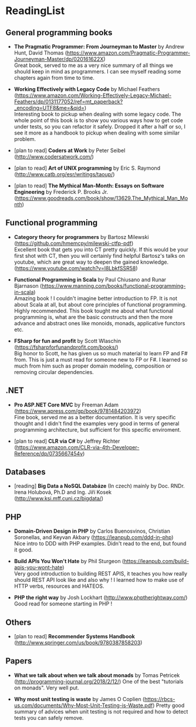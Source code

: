 # ReadingList

## General programming books

- **The Pragmatic Programmer: From Journeyman to Master** by Andrew Hunt, David Thomas (https://www.amazon.com/Pragmatic-Programmer-Journeyman-Master/dp/020161622X)<br>
Great book, served to me as a very nice summary of all things we should keep in mind as programmers. I can see myself reading some chapters again from time to time.

-  **Working Effectively with Legacy Code** by Michael Feathers (https://www.amazon.com/Working-Effectively-Legacy-Michael-Feathers/dp/0131177052/ref=mt_paperback?_encoding=UTF8&me=&qid=)<br>
Interesting book to pickup when dealing with some legacy code. The whole point of this book is to show you various ways how to get code under tests, so you can refactor it safely. Dropped it after a half or so, I see it more as a handbook to pickup when dealing with some similar problem.

- [plan to read] **Coders at Work** by Peter Seibel (http://www.codersatwork.com/)

- [plan to read] **Art of UNIX programming** by Eric S. Raymond (http://www.catb.org/esr/writings/taoup/)

- [plan to read] **The Mythical Man-Month: Essays on Software Engineering** by Frederick P. Brooks Jr. (https://www.goodreads.com/book/show/13629.The_Mythical_Man_Month)

## Functional programming

- **Category theory for programmers** by Bartosz Milewski (https://github.com/hmemcpy/milewski-ctfp-pdf) <br>
Excellent book that gets you into CT pretty quickly. If this would be your first shot with CT, then you will
certainly find helpful Bartosz's talks on youtube, which are great way to deepen the gained knowledge. (https://www.youtube.com/watch?v=I8LbkfSSR58)

- **Functional Programming in Scala** by Paul Chiusano and Runar Bjarnason (https://www.manning.com/books/functional-programming-in-scala)<br>
Amazing book ! I couldn't imagine better introduction to FP. It is not about Scala at all, but about core principles of functional programming. Highly recommended. This book tought me about what functional programming is, what are the
basic constructs and then the more advance and abstract ones like monoids, monads, applicative functors etc.

- **FSharp for fun and profit** by Scott Wlaschin (https://fsharpforfunandprofit.com/books/)<br>
Big honor to Scott, he has given us so much material to learn FP and F# from. This is just a must read for someone new to FP or F#. I learned so much from him such as proper domain modeling, composition or removing circular dependencies.

## .NET

- **Pro ASP.NET Core MVC** by Freeman Adam (https://www.apress.com/gp/book/9781484203972)<br>
Fine book, served me as a better documentation. It is very specific thought and I didn't find the examples very good in terms of general programming architecture, but sufficient for this specific enviroment.

- [plan to read] **CLR via C#** by Jeffrey Richter (https://www.amazon.com/CLR-via-4th-Developer-Reference/dp/0735667454v)

## Databases

- [reading] **Big Data a NoSQL Databáze** (In czech) mainly by Doc. RNDr. Irena Holubová, Ph.D and Ing. Jiří Kosek (http://www.ksi.mff.cuni.cz/bigdata/)

## PHP

- **Domain-Driven Design in PHP** by Carlos Buenosvinos, Christian Soronellas, and Keyvan Akbary (https://leanpub.com/ddd-in-php)<br>
Nice intro to DDD with PHP examples. Didn't read to the end, but found it good.

- **Build APIs You Won't Hate** by Phil Sturgeon (https://leanpub.com/build-apis-you-wont-hate)<br>
Very good introduction to building REST APIS, it teaches you how really should REST API look like and also why ! 
I learned how to make use of HTTP verbs, resources and HATEOS.

- **PHP the right way** by Josh Lockhart (http://www.phptherightway.com/)<br>
Good read for someone starting in PHP !

## Others

- [plan to read] **Recommender Systems Handbook** (http://www.springer.com/us/book/9780387858203)

## Papers

- **What we talk about when we talk about monads** by Tomas Petricek (http://programming-journal.org/2018/2/12/)
One of the best "tutorials on monads". Very well put.

- **Why most unit testing is waste** by James O Coplien (https://rbcs-us.com/documents/Why-Most-Unit-Testing-is-Waste.pdf)
Pretty good summary of advices when unit testing is not required and how to detect tests you can safely remove.

